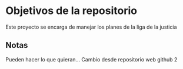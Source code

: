 # Objetivos de la repositorio

Este proyecto se encarga de manejar los planes de la liga de la justicia


## Notas
Pueden hacer lo que quieran...
Cambio desde repositorio web github 2
